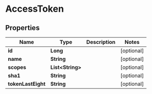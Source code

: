 # AccessToken

## Properties
Name | Type | Description | Notes
------------ | ------------- | ------------- | -------------
**id** | **Long** |  |  [optional]
**name** | **String** |  |  [optional]
**scopes** | **List&lt;String&gt;** |  |  [optional]
**sha1** | **String** |  |  [optional]
**tokenLastEight** | **String** |  |  [optional]
